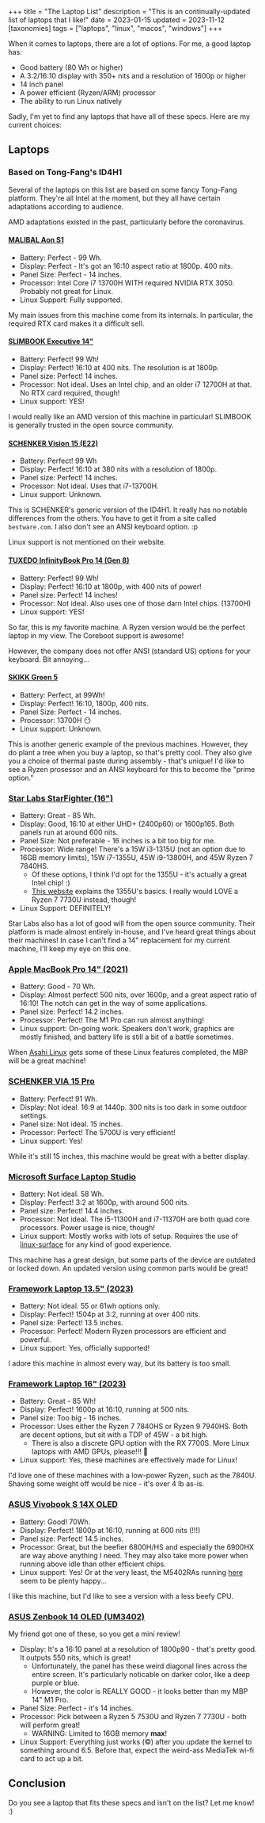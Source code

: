 +++
title = "The Laptop List"
description = "This is an continually-updated list of laptops that I like!"
date = 2023-01-15
updated = 2023-11-12
[taxonomies]
tags = ["laptops", "linux", "macos", "windows"]
+++

When it comes to laptops, there are a lot of options. For me, a good laptop has:

- Good battery (80 Wh or higher)
- A 3:2/16:10 display with 350+ nits and a resolution of 1600p or higher
- 14 inch panel
- A power efficient (Ryzen/ARM) processor
- The ability to run Linux natively

Sadly, I'm yet to find any laptops that have all of these specs. Here are my current choices:

## Laptops

### Based on Tong-Fang's ID4H1

Several of the laptops on this list are based on some fancy Tong-Fang platform. They're all Intel at the moment, but they all have certain adaptations according to audience.

AMD adaptations existed in the past, particularly before the coronavirus.

#### [MALIBAL Aon S1](https://www.malibal.com/shop/laptops/aon-s1/)

- Battery: Perfect - 99 Wh.
- Display: Perfect - It's got an 16:10 aspect ratio at 1800p. 400 nits.
- Panel Size: Perfect - 14 inches.
- Processor: Intel Core i7 13700H WITH required NVIDIA RTX 3050. Probably not great for Linux.
- Linux Support: Fully supported.

My main issues from this machine come from its internals. In particular, the required RTX card makes it a difficult sell.

#### [SLIMBOOK Executive 14"](https://slimbook.es/en/executive-en)

- Battery: Perfect! 99 Wh!
- Display: Perfect! 16:10 at 400 nits. The resolution is at 1800p.
- Panel size: Perfect! 14 inches.
- Processor: Not ideal. Uses an Intel chip, and an older i7 12700H at that. No RTX card required, though!
- Linux support: YES!

I would really like an AMD version of this machine in particular! SLIMBOOK is generally trusted in the open source community.

#### [SCHENKER Vision 15 (E22)](https://www.schenker-tech.de/en/schenker-vision-14-e22/)

- Battery: Perfect! 99 Wh
- Display: Perfect! 16:10 at 380 nits with a resolution of 1800p.
- Panel size: Perfect! 14 inches.
- Processor: Not ideal. Uses that i7-13700H.
- Linux support: Unknown.

This is SCHENKER's generic version of the ID4H1. It really has no notable differences from the others. You have to get it from a site called `bestware.com`. I also don't see an ANSI keyboard option. :p

Linux support is not mentioned on their website.

#### [TUXEDO InfinityBook Pro 14 (Gen 8)](https://www.tuxedocomputers.com/en/TUXEDO-InfinityBook-Pro-14-Gen8.tuxedo)

- Battery: Perfect! 99 Wh!
- Display: Perfect! 16:10 at 1800p, with 400 nits of power!
- Panel size: Perfect! 14 inches!
- Processor: Not ideal. Also uses one of those darn Intel chips. (13700H)
- Linux support: YES!

So far, this is my favorite machine. A Ryzen version would be the perfect laptop in my view. The Coreboot support is awesome!

However, the company does not offer ANSI (standard US) options for your keyboard. Bit annoying...

#### [SKIKK Green 5](https://www.skikk.eu/en/laptops/green)

- Battery: Perfect, at 99Wh!
- Display: Perfect! 16:10, 1800p, 400 nits.
- Panel Size: Perfect - 14 inches.
- Processor: 13700H 😶
- Linux support: Unknown.

This is another generic example of the previous machines. However, they do plant a tree when you buy a laptop, so that's pretty cool. They also give you a choice of thermal paste during assembly - that's unique! I'd like to see a Ryzen prosessor and an ANSI keyboard for this to become the "prime option."

### [Star Labs StarFighter (16")](https://us.starlabs.systems/pages/starfighter)

- Battery: Great - 85 Wh.
- Display: Good, 16:10 at either UHD+ (2400p60) or 1600p165. Both panels run at around 600 nits.
- Panel Size: Not preferable - 16 inches is a bit too big for me.
- Processor: Wide range! There's a 15W i3-1315U (not an option due to 16GB memory limits), 15W i7-1355U, 45W i9-13800H, and 45W Ryzen 7 7840HS.
  - Of these options, I think I'd opt for the 1355U - it's actually a great Intel chip! :)
  - [This website](https://laptoping.com/cpus/product/intel-core-i7-1355u/) explains the 1355U's basics. I really would LOVE a Ryzen 7 7730U instead, though!
- Linux Support: DEFINITELY!

Star Labs also has a lot of good will from the open source community. Their platform is made almost entirely in-house, and I've heard great things about their machines! In case I can't find a 14" replacement for my current machine, I'll keep my eye on this one.

### [Apple MacBook Pro 14" (2021)](https://www.apple.com/shop/buy-mac/macbook-pro/14-inch)

- Battery: Good - 70 Wh.
- Display: Almost perfect! 500 nits, over 1600p, and a great aspect ratio of 16:10! The notch can get in the way of some applications.
- Panel size: Perfect! 14.2 inches.
- Processor: Perfect! The M1 Pro can run almost anything!
- Linux support: On-going work. Speakers don't work, graphics are mostly finished, and battery life is still a bit of a battle sometimes.

When [Asahi Linux](https://github.com/AsahiLinux/docs/wiki/Feature-Support) gets some of these Linux features completed, the MBP will be a great machine!

### [SCHENKER VIA 15 Pro](https://www.schenker-tech.de/en/schenker-via-15-pro-m22/)

- Battery: Perfect! 91 Wh.
- Display: Not ideal. 16:9 at 1440p. 300 nits is too dark in some outdoor settings.
- Panel size: Not ideal. 15 inches.
- Processor: Perfect! The 5700U is very efficient!
- Linux support: Yes!

While it's still 15 inches, this machine would be great with a better display.

### [Microsoft Surface Laptop Studio](https://www.microsoft.com/en-us/d/surface-laptop-studio/8srdf62swkpf)

- Battery: Not ideal. 58 Wh.
- Display: Perfect! 3:2 at 1600p, with around 500 nits.
- Panel size: Perfect! 14.4 inches.
- Processor: Not ideal. The i5-11300H and i7-11370H are both quad core processors. Power usage is nice, though!
- Linux support: Mostly works with lots of setup. Requires the use of [linux-surface](https://github.com/linux-surface/linux-surface/wiki/Supported-Devices-and-Features) for any kind of good experience.

This machine has a great design, but some parts of the device are outdated or locked down. An updated version using common parts would be great!

### [Framework Laptop 13.5" (2023)](https://frame.work/products/laptop-diy-13-gen-amd)

- Battery: Not ideal. 55 or 61wh options only.
- Display: Perfect! 1504p at 3:2, running at over 400 nits.
- Panel size: Perfect! 13.5 inches.
- Processor: Perfect! Modern Ryzen processors are efficient and powerful.
- Linux support: Yes, officially supported!

I adore this machine in almost every way, but its battery is too small.

### [Framework Laptop 16" (2023)](https://frame.work/laptop-16)

- Battery: Great - 85 Wh!
- Display: Perfect! 1600p at 16:10, running at 500 nits.
- Panel size: Too big - 16 inches.
- Processor: Uses either the Ryzen 7 7840HS or Ryzen 9 7940HS. Both are decent options, but sit with a TDP of 45W - a bit high.
  - There is also a discrete GPU option with the RX 7700S. More Linux laptops with AMD GPUs, please!!! 🥰
- Linux support: Yes, these machines are effectively made for Linux!

I'd love one of these machines with a low-power Ryzen, such as the 7840U. Shaving some weight off would be nice - it's over 4 lb as-is.

### [ASUS Vivobook S 14X OLED](https://www.asus.com/laptops/for-home/vivobook/vivobook-s-14x-oled-m5402-amd-ryzen-6000-series/)

- Battery: Good! 70Wh.
- Display: Perfect! 1800p at 16:10, running at 600 nits (!!!)
- Panel size: Perfect! 14.5 inches.
- Processor: Great, but the beefier 6800H/HS and especially the 6900HX are way above anything I need. They may also take more power when running above idle than other efficient chips.
- Linux support: Yes! Or at the very least, the M5402RAs running [here](https://linux-hardware.org/?view=computers&year=2022&type=Notebook&vendor=ASUSTek+Computer&model_like=VivoBook_ASUSLaptop&page=1) seem to be plenty happy...

I like this machine, but I'd like to see a version with a less beefy CPU.

### [ASUS Zenbook 14 OLED (UM3402)](https://www.asus.com/us/laptops/for-home/zenbook/zenbook-14-oled-um3402/where-to-buy/)

My friend got one of these, so you get a mini review!

- Display: It's a 16:10 panel at a resolution of 1800p90 - that's pretty good. It outputs 550 nits, which is great!
  - Unfortunately, the panel has these weird diagonal lines across the entire screen. It's particularly noticable on darker color, like a deep purple or blue.
  - However, the color is REALLY GOOD - it looks better than my MBP 14" M1 Pro.
- Panel Size: Perfect - it's 14 inches.
- Processor: Pick between a Ryzen 5 7530U and Ryzen 7 7730U - both will perform great!
  - WARNING: Limited to 16GB memory **max**!
- Linux Support: Everything just works (©) after you update the kernel to something around 6.5. Before that, expect the weird-ass MediaTek wi-fi card to act up a bit.

## Conclusion

Do you see a laptop that fits these specs and isn't on the list? Let me know! :)
